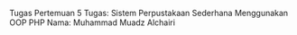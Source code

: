 Tugas Pertemuan 5
Tugas: Sistem Perpustakaan Sederhana Menggunakan OOP PHP
Nama: Muhammad Muadz Alchairi
